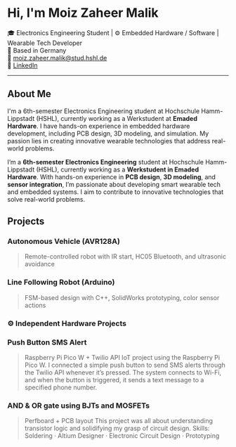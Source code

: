# Hi, I'm Moiz Zaheer Malik

🎓 Electronics Engineering Student | ⚙️ Embedded Hardware / Software | Wearable Tech Developer  
📍 Based in Germany  
📧 moiz.zaheer.malik@stud.hshl.de  
🔗 [LinkedIn](https://www.linkedin.com/in/moiz-zaheer-malik-473ab1298)

---
## About Me  
I'm a 6th-semester Electronics Engineering student at Hochschule Hamm-Lippstadt (HSHL), currently working as a Werkstudent at **Emaded Hardware**. I have hands-on experience in embedded hardware development, including PCB design, 3D modeling, and simulation. My passion lies in creating innovative wearable technologies that address real-world problems.

I’m a **6th-semester Electronics Engineering** student at Hochschule Hamm-Lippstadt (HSHL), currently working as a **Werkstudent in Emaded Hardware**. With hands-on experience in **PCB design**, **3D modeling**, and **sensor integration**, I’m passionate about developing smart wearable tech and embedded systems. I aim to contribute to innovative technologies that solve real-world problems.

##  Projects

###  Autonomous Vehicle (AVR128A)  
> Remote-controlled robot with IR start, HC05 Bluetooth, and ultrasonic avoidance

###  Line Following Robot (Arduino)  
> FSM-based design with C++, SolidWorks prototyping, color sensor actions
> 
### ⚙ Independent Hardware Projects

###  Push Button SMS Alert 
>Raspberry Pi Pico W + Twilio API
>IoT project using the Raspberry Pi Pico W. I connected a simple push button to send SMS alerts through the Twilio API whenever it’s pressed. The system connects to Wi-Fi, and when the button is triggered, it sends a text message to a specified phone number.

###  AND & OR gate using BJTs and MOSFETs  
> Perfboard + PCB layout
>This project was all about understanding transistor logic and solidifying my grasp of circuit design.
>Skills: Soldering · Altium Designer · Electronic Circuit Design · Prototyping

